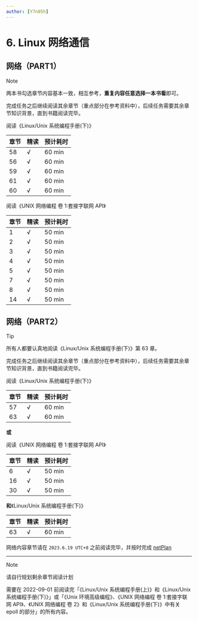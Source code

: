 ```yaml
---
author: [Y7n05h]
---
```


# 6. Linux 网络通信

## 网络（PART1）

> [!NOTE]
>
> 两本书勾选章节内容基本一致，相互参考，**重复内容任意选择一本书看**即可。
>
> 完成任务之后继续阅读其余章节（重点部分在参考资料中），后续任务需要其余章节知识背景，直到书籍阅读完毕。

阅读《Linux/Unix 系统编程手册(下)》

| 章节 | 精读 | 预计耗时 |
| ---- | ---- | -------- |
| 58   | √    | 60 min   |
| 56   | √    | 60 min   |
| 59   | √    | 60 min   |
| 61   | √    | 60 min   |
| 60   | √    | 60 min   |

阅读《UNIX 网络编程 卷 1:套接字联网 API》

| 章节 | 精读 | 预计耗时 |
| ---- | ---- | -------- |
| 1    | √    | 50 min   |
| 2    | √    | 50 min   |
| 3    | √    | 50 min   |
| 4    | √    | 50 min   |
| 5    | √    | 50 min   |
| 7    | √    | 50 min   |
| 8    | √    | 50 min   |
| 14   | √    | 50 min   |

## 网络（PART2）

> [!TIP]
>
> 所有人都要认真地阅读《Linux/Unix 系统编程手册(下)》第 63 章。
>
> 完成任务之后继续阅读其余章节（重点部分在参考资料中），后续任务需要其余章节知识背景，直到书籍阅读完毕。

阅读《Linux/Unix 系统编程手册(下)》

| 章节 | 精读 | 预计耗时 |
| ---- | ---- | -------- |
| 57   | √    | 60 min   |
| 63   | √    | 60 min   |

**或**

阅读《UNIX 网络编程 卷 1:套接字联网 API》

| 章节 | 精读 | 预计耗时 |
| ---- | ---- | -------- |
| 6    | √    | 50 min   |
| 16   | √    | 50 min   |
| 30   | √    | 50 min   |

**和**《Linux/Unix 系统编程手册(下)》

| 章节 | 精读 | 预计耗时 |
| ---- | ---- | -------- |
| 63   | √    | 60 min   |

网络内容章节请在 `2023.6.19 UTC+8` 之前阅读完毕，并按时完成 [netPlan](../project/plan-net)

---

> [!NOTE]
>
> 请自行规划剩余章节阅读计划
>
> 需要在 2022-09-01 前阅读完「《Linux/Unix 系统编程手册(上)》和《Linux/Unix 系统编程手册(下)》」或「《Unix 环境高级编程》、《UNIX 网络编程 卷 1:套接字联网 API》、《UNIX 网络编程 卷 2》和《Linux/Unix 系统编程手册(下)》中有关 epoll 的部分」的所有内容。

